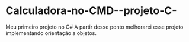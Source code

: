 # Calculadora-no-CMD--projeto-C-
Meu primeiro projeto no C#
A partir desse ponto melhorarei esse projeto implementando orientação a objetos.
